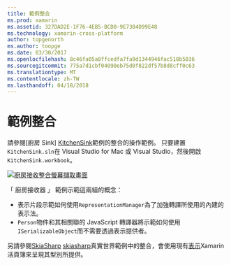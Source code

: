 ```yaml
---
title: 範例整合
ms.prod: xamarin
ms.assetid: 327DAD2E-1F76-4EB5-BCD0-9E7384D99E48
ms.technology: xamarin-cross-platform
author: topgenorth
ms.author: toopge
ms.date: 03/30/2017
ms.openlocfilehash: 8c46fa05a8ffcedfa7fa9d1344946fac518b5036
ms.sourcegitcommit: 775a7d1cbf04090eb75d0f822df57b8d8cff0c63
ms.translationtype: MT
ms.contentlocale: zh-TW
ms.lasthandoff: 04/18/2018
---
```

# <a name="sample-integrations"></a>範例整合

請參閱[廚房 Sink] [ KitchenSink]範例的整合的操作範例。 只要建置`KitchenSink.sln`在 Visual Studio for Mac 或 Visual Studio，然後開啟`KitchenSink.workbook`。

[![廚房接收整合螢幕擷取畫面](samples-images/kitchensinkintegrationscreenshot.png)](samples-images/kitchensinkintegrationscreenshot.png#lightbox)

「 廚房接收器 」 範例示範這兩組的概念：

* 表示片段示範如何使用`RepresentationManager`為了加強轉譯所使用的內建的表示法。
* `Person`物件和其相關聯的 JavaScript 轉譯器將示範如何使用`ISerializableObject`而不需要透過表示提供者。

另請參閱[SkiaSharp] [ skiasharp]真實世界範例中的整合，會使用現有[表示](~/tools/workbooks/sdk/representations.md)Xamarin 活頁簿來呈現其型別所提供。

[KitchenSink]: https://github.com/xamarin/Workbooks/tree/master/SDK/Samples/KitchenSink
[skiasharp]: https://github.com/mono/SkiaSharp/tree/master/source/SkiaSharp.Workbooks